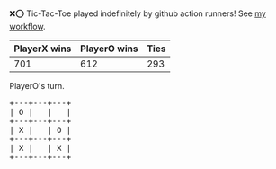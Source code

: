 :x::o: Tic-Tac-Toe played indefinitely by github action runners! See [my workflow](.github/workflows/play.yaml).

|PlayerX wins|PlayerO wins|Ties|
|-|-|-|
|701|612|293|

PlayerO's turn.

<pre>
+---+---+---+
| O |   |   |
+---+---+---+
| X |   | O |
+---+---+---+
| X |   | X |
+---+---+---+
</pre>